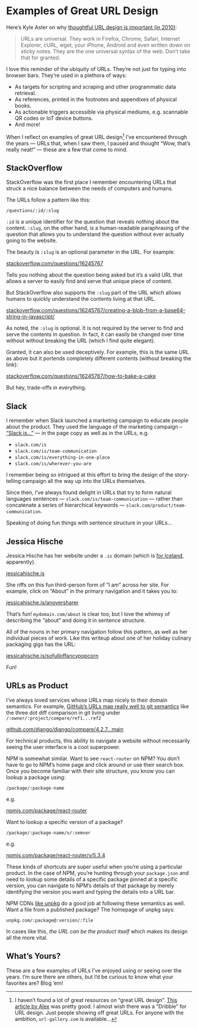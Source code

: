# Examples of Great URL Design

Here’s Kyle Aster on why [thoughtful URL design is important (in 2010)](https://warpspire.com/posts/url-design/):

> URLs are universal. They work in Firefox, Chrome, Safari, Internet Explorer, cURL, wget, your iPhone, Android and even written down on sticky notes. They are the one universal syntax of the web. Don’t take that for granted.

I love this reminder of the ubiquity of URLs. They’re not just for typing into browser bars. They’re used in a plethora of ways:

- As targets for scripting and scraping and other programmatic data retrieval.
- As references, printed in the footnotes and appendixes of physical books.
- As actionable triggers accessible via physical mediums, e.g. scannable QR codes or IoT device buttons.
- And more!

When I reflect on examples of great URL design[^1] I’ve encountered through the years — URLs that, when I saw them, I paused and thought “Wow, that’s really neat!” — these are a few that come to mind.

## StackOverflow

StackOverflow was the first place I remember encountering URLs that struck a nice balance between the needs of computers and humans.

The URLs follow a pattern like this:

`/questions/:id/:slug`

`:id` is a unique identifier for the question that reveals nothing about the content. `:slug`, on the other hand, is a human-readable paraphrasing of the question that allows you to understand the question without ever actually going to the website.

The beauty is `:slug` is an optional parameter in the URL. For example:

[stackoverflow.com/questions/16245767](https://stackoverflow.com/questions/16245767)

Tells you nothing about the question being asked but it’s a valid URL that allows a server to easily find and serve that unique piece of content.

But StackOverflow also supports the `:slug` part of the URL which allows humans to quickly understand the contents living at that URL.

[stackoverflow.com/questions/16245767/creating-a-blob-from-a-base64-string-in-javascript/](https://stackoverflow.com/questions/16245767/creating-a-blob-from-a-base64-string-in-javascript/)

As noted, the `:slug` is optional. It is not required by the server to find and serve the contents in question. In fact, it can easily be changed over time without without breaking the URL (which I find quite elegant).

Granted, it can also be used deceptively. For example, this is the same URL as above but it portends completely different contents (without breaking the link):

[stackoverflow.com/questions/16245767/how-to-bake-a-cake](https://stackoverflow.com/questions/16245767/how-to-bake-a-cake)

But hey, trade-offs in everything.

## Slack

I remember when Slack launched a marketing campaign to educate people about the product. They used the language of the marketing campaign – [“Slack is...”](http://web.archive.org/web/20140212215308/slack.com/is) — in the page copy as well as in the URLs, e.g.

- `slack.com/is`
- `slack.com/is/team-communication`
- `slack.com/is/everything-in-one-place`
- `slack.com/is/wherever-you-are`

I remember being so intrigued at this effort to bring the design of the story-telling campaign all the way up into the URLs themselves.

Since then, I’ve always found delight in URLs that try to form natural languages sentences — `slack.com/is/team-communication` — rather than concatenate a series of hierarchical keywords — `slack.com/product/team-communication`.

Speaking of doing fun things with sentence structure in your URLs...

## Jessica Hische

Jessica Hische has her website under a `.is` domain (which is [for Iceland](https://en.wikipedia.org/wiki/.is), apparently).

[jessicahische.is](https://www.jessicahische.is)

She riffs on this fun third-person form of “I am” across her site. For example, click on “About” in the primary navigation and it takes you to:

[jessicahische.is/anoversharer](https://www.jessicahische.is/anoversharer)

That’s fun! `mydomain.com/about` is clear too, but I love the whimsy of describing the “about” and doing it in sentence structure.

All of the nouns in her primary navigation follow this pattern, as well as her individual pieces of work. Like this writeup about one of her holiday culinary packaging gigs has the URL:

[jessicahische.is/sofulloffancypopcorn](https://www.jessicahische.is/sofulloffancypopcorn)

Fun!

## URLs as Product

I’ve always loved services whose URLs map nicely to their domain semantics. For example, [GitHub’s URLs map really well to git semantics](https://www.quora.com/Which-sites-have-the-best-URL-design/answer/Simon-Willison) like the three dot diff comparison in git living under `/:owner/:project/compare/ref1...ref2`

[github.com/django/django/compare/4.2.7...main](https://github.com/django/django/compare/4.2.7...main)

For technical products, this ability to navigate a website without necessarily seeing the user interface is a cool superpower.

NPM is somewhat similar. Want to see `react-router` on NPM? You don’t have to go to NPM’s home page and click around or use their search box. Once you become familiar with their site structure, you know you can lookup a package using:

`/package/:package-name`

e.g.

[npmjs.com/package/react-router](https://www.npmjs.com/package/react-router)

Want to lookup a specific version of a package?

`/package/:package-name/v/:semver`

e.g.

[npmjs.com/package/react-router/v/5.3.4](https://www.npmjs.com/package/react-router/v/5.3.4)

These kinds of shortcuts are super useful when you’re using a particular product. In the case of NPM, you’re hunting through your `package.json` and need to lookup some details of a specific package pinned at a specific version, you can navigate to NPM’s details of that package by merely identifying the version you want and typing the details into a URL bar.

NPM CDNs [like unpkg](https://unpkg.com/) do a good job at following these semantics as well. Want a file from a published package? The homepage of unpkg says:

`unpkg.com/:package@:version/:file`

In cases like this, _the URL can be the product itself_ which makes its design all the more vital.

## What’s Yours?

These are a few examples of URLs I’ve enjoyed using or seeing over the years. I’m sure there are others, but I’d be curious to know what your favorites are? Blog ’em!

[^1]: I haven’t found a lot of great resources on “great URL design”. [This article by Alex](http://alexpounds.com/blog/2018/12/29/four-cool-urls) was pretty good. I almost wish there was a “Dribble” for URL design. Just people showing off great URLs. For anyone with the ambition, `url-gallery.com` is available…